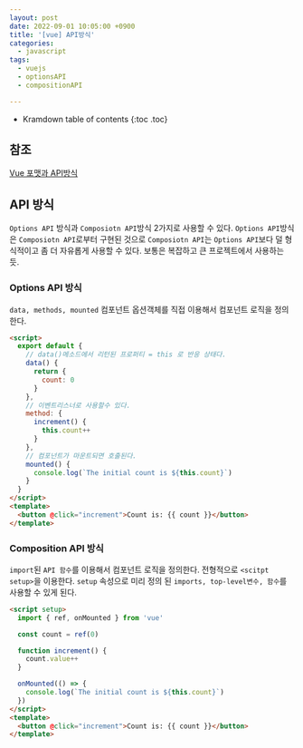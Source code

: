 ```yaml
---
layout: post
date: 2022-09-01 10:05:00 +0900
title: '[vue] API방식'
categories:
  - javascript
tags:
  - vuejs
  - optionsAPI
  - compositionAPI

---
```


* Kramdown table of contents
{:toc .toc}

## 참조

[Vue 포맷과 API방식](https://vuejs.org/guide/introduction.html#api-styles)


## API 방식

`Options API` 방식과  `Composiotn API`방식 2가지로 사용할 수 있다. `Options API`방식은 `Composiotn API`로부터 구현된 것으로 `Composiotn API`는 `Options API`보다 덜 형식적이고 좀 더 자유롭게 사용할 수 있다. 보통은 복잡하고 큰 프로젝트에서 사용하는 듯.

### Options API 방식

`data, methods, mounted` 컴포넌트 옵션객체를 직접 이용해서 컴포넌트 로직을 정의한다. 

```html
<script>
  export default {
    // data()메소드에서 리턴된 프로퍼티 = this 로 반응 상태다.
    data() {
      return {
        count: 0
      }
    },
    // 이벤트리스너로 사용할수 있다.
    method: {
      increment() {
        this.count++
      }
    },
    // 컴포넌트가 마운트되면 호출된다.
    mounted() {
      console.log(`The initial count is ${this.count}`)
    }
  }
</script>
<template>
  <button @click="increment">Count is: {{ count }}</button>
</template>
```

### Composition API 방식

`import`된 `API 함수`를 이용해서 컴포넌트 로직을 정의한다. 전형적으로 `<scitpt setup>`을 이용한다. `setup` 속성으로 미리 정의 된 `imports, top-level변수, 함수`를 사용할 수 있게 된다. 

```html
<script setup>
  import { ref, onMounted } from 'vue'

  const count = ref(0)

  function increment() {
    count.value++
  }

  onMounted(() => {
    console.log(`The initial count is ${this.count}`)
  })
</script>
<template>
  <button @click="increment">Count is: {{ count }}</button>
</template>
```